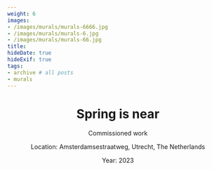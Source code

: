 ```yaml
---
weight: 6
images:
- /images/murals/murals-6666.jpg
- /images/murals/murals-6.jpg
- /images/murals/murals-66.jpg
title: 
hideDate: true
hideExif: true
tags:
- archive # all posts
- murals
---
```


<html>
<head>
<style>
h1 {text-align: center;} 
p {text-align: center;}

</style>
</head>
<body>

<h1>Spring is near</h1>
<p>Commissioned work</p>
<p>Location: Amsterdamsestraatweg, Utrecht, The Netherlands</p>
<p>Year: 2023</p>


</body>
</html>


